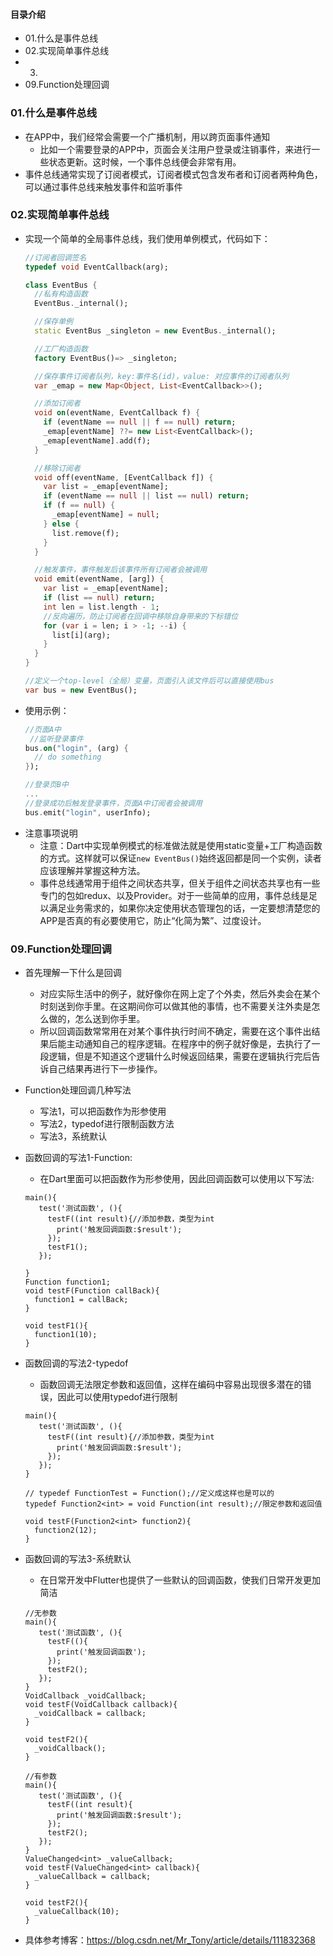 #### 目录介绍
- 01.什么是事件总线
- 02.实现简单事件总线
- 03.
- 09.Function处理回调



### 01.什么是事件总线
- 在APP中，我们经常会需要一个广播机制，用以跨页面事件通知
    - 比如一个需要登录的APP中，页面会关注用户登录或注销事件，来进行一些状态更新。这时候，一个事件总线便会非常有用。
- 事件总线通常实现了订阅者模式，订阅者模式包含发布者和订阅者两种角色，可以通过事件总线来触发事件和监听事件



### 02.实现简单事件总线
- 实现一个简单的全局事件总线，我们使用单例模式，代码如下：
    ```dart
    //订阅者回调签名
    typedef void EventCallback(arg);
    
    class EventBus {
      //私有构造函数
      EventBus._internal();
    
      //保存单例
      static EventBus _singleton = new EventBus._internal();
    
      //工厂构造函数
      factory EventBus()=> _singleton;
    
      //保存事件订阅者队列，key:事件名(id)，value: 对应事件的订阅者队列
      var _emap = new Map<Object, List<EventCallback>>();
    
      //添加订阅者
      void on(eventName, EventCallback f) {
        if (eventName == null || f == null) return;
        _emap[eventName] ??= new List<EventCallback>();
        _emap[eventName].add(f);
      }
    
      //移除订阅者
      void off(eventName, [EventCallback f]) {
        var list = _emap[eventName];
        if (eventName == null || list == null) return;
        if (f == null) {
          _emap[eventName] = null;
        } else {
          list.remove(f);
        }
      }
    
      //触发事件，事件触发后该事件所有订阅者会被调用
      void emit(eventName, [arg]) {
        var list = _emap[eventName];
        if (list == null) return;
        int len = list.length - 1;
        //反向遍历，防止订阅者在回调中移除自身带来的下标错位 
        for (var i = len; i > -1; --i) {
          list[i](arg);
        }
      }
    }
    
    //定义一个top-level（全局）变量，页面引入该文件后可以直接使用bus
    var bus = new EventBus();
    ```
- 使用示例：
    ```dart
    //页面A中
     //监听登录事件
    bus.on("login", (arg) {
      // do something
    });
    
    //登录页B中
    ...
    //登录成功后触发登录事件，页面A中订阅者会被调用
    bus.emit("login", userInfo);
    ```
- 注意事项说明
    - 注意：Dart中实现单例模式的标准做法就是使用static变量+工厂构造函数的方式。这样就可以保证`new EventBus()`始终返回都是同一个实例，读者应该理解并掌握这种方法。
    - 事件总线通常用于组件之间状态共享，但关于组件之间状态共享也有一些专门的包如redux、以及Provider。对于一些简单的应用，事件总线是足以满足业务需求的，如果你决定使用状态管理包的话，一定要想清楚您的APP是否真的有必要使用它，防止“化简为繁”、过度设计。


### 09.Function处理回调
- 首先理解一下什么是回调
    - 对应实际生活中的例子，就好像你在网上定了个外卖，然后外卖会在某个时刻送到你手里。在这期间你可以做其他的事情，也不需要关注外卖是怎么做的，怎么送到你手里。
    - 所以回调函数常常用在对某个事件执行时间不确定，需要在这个事件出结果后能主动通知自己的程序逻辑。在程序中的例子就好像是，去执行了一段逻辑，但是不知道这个逻辑什么时候返回结果，需要在逻辑执行完后告诉自己结果再进行下一步操作。
- Function处理回调几种写法
    - 写法1，可以把函数作为形参使用
    - 写法2，typedof进行限制函数方法
    - 写法3，系统默认
- 函数回调的写法1-Function:
    - 在Dart里面可以把函数作为形参使用，因此回调函数可以使用以下写法:
    ```
    main(){
       test('测试函数', (){
         testF((int result){//添加参数，类型为int
           print('触发回调函数:$result');
         });
         testF1();
       });
    
    }
    Function function1;
    void testF(Function callBack){
      function1 = callBack;
    }
    
    void testF1(){
      function1(10);
    }
    ```
- 函数回调的写法2-typedof
    - 函数回调无法限定参数和返回值，这样在编码中容易出现很多潜在的错误，因此可以使用typedof进行限制
    ```
    main(){
       test('测试函数', (){
         testF((int result){//添加参数，类型为int
           print('触发回调函数:$result');
         });
       });
    }
    
    // typedef FunctionTest = Function();//定义成这样也是可以的
    typedef Function2<int> = void Function(int result);//限定参数和返回值
    
    void testF(Function2<int> function2){
      function2(12);
    }
    ```
- 函数回调的写法3-系统默认
    - 在日常开发中Flutter也提供了一些默认的回调函数，使我们日常开发更加简洁
    ```
    //无参数
    main(){
       test('测试函数', (){
         testF((){
           print('触发回调函数');
         });
         testF2();
       });
    }
    VoidCallback _voidCallback;
    void testF(VoidCallback callback){
      _voidCallback = callback;
    }
    
    void testF2(){
      _voidCallback();
    }
    
    //有参数
    main(){
       test('测试函数', (){
         testF((int result){
           print('触发回调函数:$result');
         });
         testF2();
       });
    }
    ValueChanged<int> _valueCallback;
    void testF(ValueChanged<int> callback){
      _valueCallback = callback;
    }
    
    void testF2(){
      _valueCallback(10);
    }
    ```



- 具体参考博客：https://blog.csdn.net/Mr_Tony/article/details/111832368
























